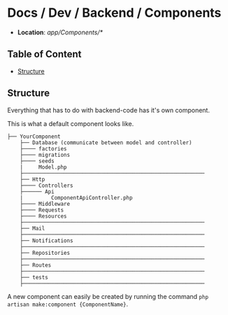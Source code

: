 # Docs / Dev / Backend / Components

- **Location**: _app/Components/*_

## Table of Content
* [Structure](#structure)

## Structure
Everything that has to do with backend-code has it's own component.

This is what a default component looks like.
```
├── YourComponent
    ├── Database (communicate between model and controller)
    ├──── factories
    ├──── migrations
    ├──── seeds
    |     Model.php
    ├──────────────────────────────────────────────────────────
    ├── Http
    ├──── Controllers
    ├────── Api
    |         ComponentApiController.php
    ├──── Middleware
    ├──── Requests
    ├──── Resources
    ├──────────────────────────────────────────────────────────
    ├── Mail
    ├──────────────────────────────────────────────────────────
    ├── Notifications
    ├──────────────────────────────────────────────────────────
    ├── Repositories
    ├──────────────────────────────────────────────────────────
    ├── Routes
    ├──────────────────────────────────────────────────────────
    ├── tests
    ├──────────────────────────────────────────────────────────
```

A new component can easily be created by running the command
`php artisan make:component {ComponentName}`.
